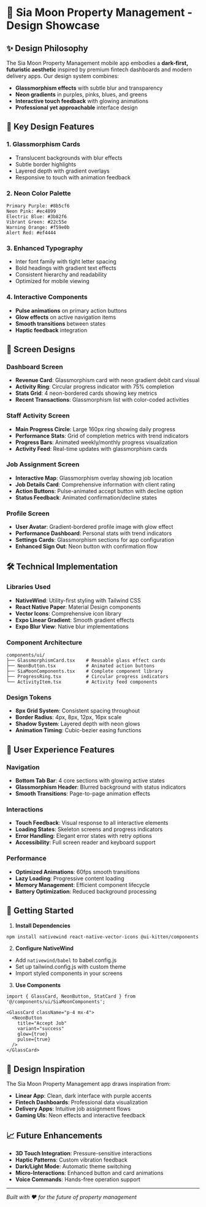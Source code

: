# 🌟 Sia Moon Property Management - Design Showcase

## ✨ Design Philosophy

The Sia Moon Property Management mobile app embodies a **dark-first, futuristic aesthetic** inspired by premium fintech dashboards and modern delivery apps. Our design system combines:

- **Glassmorphism effects** with subtle blur and transparency
- **Neon gradients** in purples, pinks, blues, and greens
- **Interactive touch feedback** with glowing animations
- **Professional yet approachable** interface design

## 🎨 Key Design Features

### 1. **Glassmorphism Cards**
- Translucent backgrounds with blur effects
- Subtle border highlights
- Layered depth with gradient overlays
- Responsive to touch with animation feedback

### 2. **Neon Color Palette**
```
Primary Purple: #8b5cf6
Neon Pink: #ec4899  
Electric Blue: #3b82f6
Vibrant Green: #22c55e
Warning Orange: #f59e0b
Alert Red: #ef4444
```

### 3. **Enhanced Typography**
- Inter font family with tight letter spacing
- Bold headings with gradient text effects
- Consistent hierarchy and readability
- Optimized for mobile viewing

### 4. **Interactive Components**
- **Pulse animations** on primary action buttons
- **Glow effects** on active navigation items
- **Smooth transitions** between states
- **Haptic feedback** integration

## 📱 Screen Designs

### **Dashboard Screen**
- **Revenue Card**: Glassmorphism card with neon gradient debit card visual
- **Activity Ring**: Circular progress indicator with 75% completion
- **Stats Grid**: 4 neon-bordered cards showing key metrics
- **Recent Transactions**: Glassmorphism list with color-coded activities

### **Staff Activity Screen**
- **Main Progress Circle**: Large 160px ring showing daily progress
- **Performance Stats**: Grid of completion metrics with trend indicators
- **Progress Bars**: Animated weekly/monthly progress visualization
- **Activity Feed**: Real-time updates with glassmorphism cards

### **Job Assignment Screen**
- **Interactive Map**: Glassmorphism overlay showing job location
- **Job Details Card**: Comprehensive information with client rating
- **Action Buttons**: Pulse-animated accept button with decline option
- **Status Feedback**: Animated confirmation/decline states

### **Profile Screen**
- **User Avatar**: Gradient-bordered profile image with glow effect
- **Performance Dashboard**: Personal stats with trend indicators
- **Settings Cards**: Glassmorphism sections for app configuration
- **Enhanced Sign Out**: Neon button with confirmation flow

## 🛠 Technical Implementation

### **Libraries Used**
- **NativeWind**: Utility-first styling with Tailwind CSS
- **React Native Paper**: Material Design components
- **Vector Icons**: Comprehensive icon library
- **Expo Linear Gradient**: Smooth gradient effects
- **Expo Blur View**: Native blur implementations

### **Component Architecture**
```
components/ui/
├── GlassmorphismCard.tsx    # Reusable glass effect cards
├── NeonButton.tsx           # Animated action buttons
├── SiaMoonComponents.tsx    # Complete component library
├── ProgressRing.tsx         # Circular progress indicators
└── ActivityItem.tsx         # Activity feed components
```

### **Design Tokens**
- **8px Grid System**: Consistent spacing throughout
- **Border Radius**: 4px, 8px, 12px, 16px scale
- **Shadow System**: Layered depth with neon glows
- **Animation Timing**: Cubic-bezier easing functions

## 🎯 User Experience Features

### **Navigation**
- **Bottom Tab Bar**: 4 core sections with glowing active states
- **Glassmorphism Header**: Blurred background with status indicators
- **Smooth Transitions**: Page-to-page animation effects

### **Interactions**
- **Touch Feedback**: Visual response to all interactive elements
- **Loading States**: Skeleton screens and progress indicators
- **Error Handling**: Elegant error states with retry options
- **Accessibility**: Full screen reader and keyboard support

### **Performance**
- **Optimized Animations**: 60fps smooth transitions
- **Lazy Loading**: Progressive content loading
- **Memory Management**: Efficient component lifecycle
- **Battery Optimization**: Reduced background processing

## 🚀 Getting Started

1. **Install Dependencies**
```bash
npm install nativewind react-native-vector-icons @ui-kitten/components @eva-design/eva react-native-paper
```

2. **Configure NativeWind**
- Add `nativewind/babel` to babel.config.js
- Set up tailwind.config.js with custom theme
- Import styled components in your screens

3. **Use Components**
```tsx
import { GlassCard, NeonButton, StatCard } from '@/components/ui/SiaMoonComponents';

<GlassCard className="p-4 mx-4">
  <NeonButton 
    title="Accept Job" 
    variant="success" 
    glow={true}
    pulse={true}
  />
</GlassCard>
```

## 🎨 Design Inspiration

The Sia Moon Property Management app draws inspiration from:
- **Linear App**: Clean, dark interface with purple accents
- **Fintech Dashboards**: Professional data visualization
- **Delivery Apps**: Intuitive job assignment flows
- **Gaming UIs**: Neon effects and interactive feedback

## 📈 Future Enhancements

- **3D Touch Integration**: Pressure-sensitive interactions
- **Haptic Patterns**: Custom vibration feedback
- **Dark/Light Mode**: Automatic theme switching
- **Micro-Interactions**: Enhanced button and card animations
- **Voice Commands**: Hands-free operation support

---

*Built with ❤️ for the future of property management*
